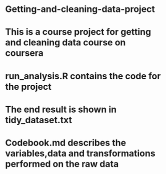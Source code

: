 # Getting-and-cleaning-data-project
# This is a course project for getting and cleaning data course on coursera
# run_analysis.R contains the code for the project
# The end result is shown in tidy_dataset.txt
# Codebook.md describes the variables,data and transformations performed on the raw data
